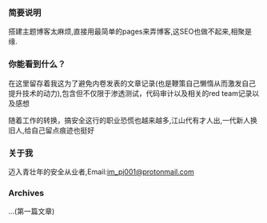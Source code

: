 ### 简要说明
  搭建主题博客太麻烦,直接用最简单的pages来弄博客,这SEO也做不起来,相聚是缘.
  
### 你能看到什么？
  在这里留存着我这为了避免内卷发表的文章记录(也是鞭策自己懒惰从而激发自己提升技术的动力),包含但不仅限于渗透测试，代码审计以及相关的red team记录以及感想  
  
  
  随着工作的转换，搞安全这行的职业恐慌也越来越多,江山代有才人出,一代新人换旧人,给自己留点痕迹也挺好  
 
### 关于我
  迈入青壮年的安全从业者,Email:im_pj001@protonmail.com

### Archives
  ...(第一篇文章)
